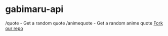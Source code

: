 # gabimaru-api
/quote - Get a random quote
/animequote - Get a random anime quote
<a href="https://github.com/gabimarusitehoster/gabimaru-api/FORK">Fork our repo<a>

